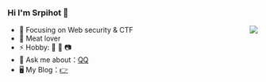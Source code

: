 ### Hi I'm Srpihot 👋
<img align="right" src="https://github-readme-stats.vercel.app/api?username=Srpihot&show_icons=true">

- :orange_book: Focusing on Web security & CTF
- :meat_on_bone: Meat lover
- ⚡ Hobby: 🏀 🎸 📷
- 💬 Ask me about：[QQ](tencent://AddContact/?fromId=45&fromSubId=1&subcmd=all&uin=6194434581&website=www.oicqzone.com)
- 🖥 My Blog：[👉](http://srpihot.site)
